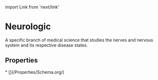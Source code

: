 import Link from 'next/link'

# Neurologic

A specific branch of medical science that studies the nerves and nervous system and its respective disease states.

## Properties

<Grid>
* [](/Properties/Schema.org/)

</Grid>

